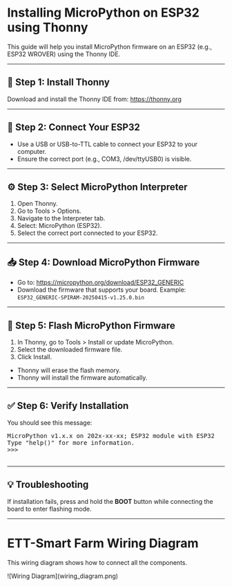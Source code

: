 <!DOCTYPE html>
<html lang="en">
<head>
  <meta charset="UTF-8">
</head>
<body>

  <h1>Installing MicroPython on ESP32 using Thonny</h1>
  <p>This guide will help you install MicroPython firmware on an ESP32 (e.g., ESP32 WROVER) using the Thonny IDE.</p>

  <hr>

  <h2>🧩 Step 1: Install Thonny</h2>
  <p>Download and install the Thonny IDE from: <a href="https://thonny.org">https://thonny.org</a></p>

  <hr>

  <h2>🔌 Step 2: Connect Your ESP32</h2>
  <ul>
    <li>Use a USB or USB-to-TTL cable to connect your ESP32 to your computer.</li>
    <li>Ensure the correct port (e.g., COM3, /dev/ttyUSB0) is visible.</li>
  </ul>

  <hr>

  <h2>⚙️ Step 3: Select MicroPython Interpreter</h2>
  <ol>
    <li>Open Thonny.</li>
    <li>Go to Tools &gt; Options.</li>
    <li>Navigate to the Interpreter tab.</li>
    <li>Select: MicroPython (ESP32).</li>
    <li>Select the correct port connected to your ESP32.</li>
  </ol>

  <hr>

  <h2>📥 Step 4: Download MicroPython Firmware</h2>
  <ul>
    <li>Go to: <a href="https://micropython.org/download/ESP32_GENERIC">https://micropython.org/download/ESP32_GENERIC</a></li>
    <li>Download the firmware that supports your board. Example: <code>ESP32_GENERIC-SPIRAM-20250415-v1.25.0.bin</code></li>
  </ul>

  <hr>

  <h2>🚀 Step 5: Flash MicroPython Firmware</h2>
  <ol>
    <li>In Thonny, go to Tools &gt; Install or update MicroPython.</li>
    <li>Select the downloaded firmware file.</li>
    <li>Click Install.</li>
  </ol>
  <ul>
    <li>Thonny will erase the flash memory.</li>
    <li>Thonny will install the firmware automatically.</li>
  </ul>

  <hr>

  <h2>✅ Step 6: Verify Installation</h2>
  <p>You should see this message:</p>
  <pre>
MicroPython v1.x.x on 202x-xx-xx; ESP32 module with ESP32
Type "help()" for more information.
>>>
  </pre>

  <hr>

  <h2>💡 Troubleshooting</h2>
  <p>If installation fails, press and hold the <strong>BOOT</strong> button while connecting the board to enter flashing mode.</p>

  <hr>

  <h1>ETT-Smart Farm Wiring Diagram</h1>
  <p>This wiring diagram shows how to connect all the components.</p>
  ![Wiring Diagram](wiring_diagram.png)

</body>
</html>
